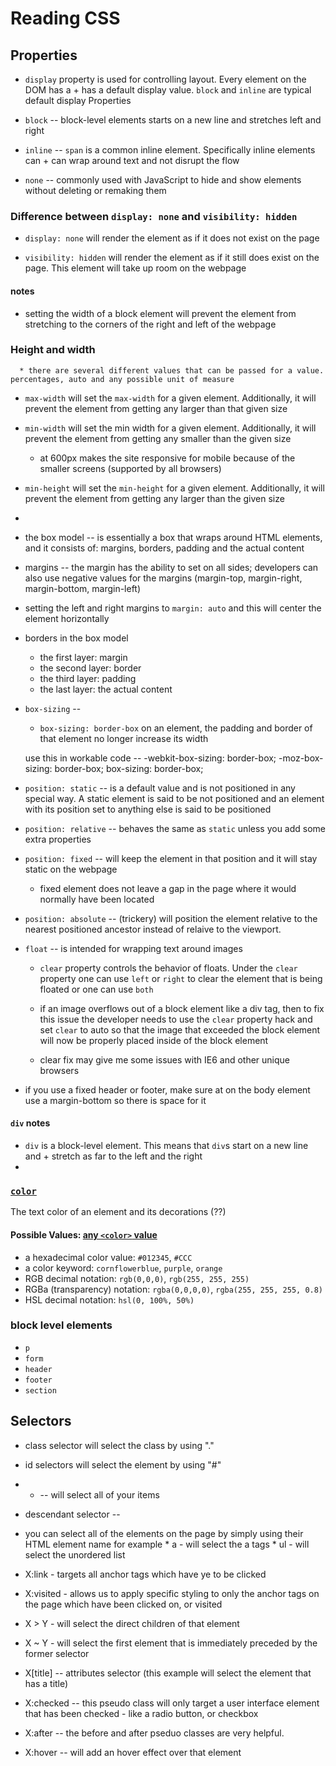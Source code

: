 # Reading CSS

## Properties

* `display` property is used for controlling layout. Every element on the DOM has a +
   has a default display value. `block` and `inline` are typical default display Properties

* `block` -- block-level elements starts on a new line and stretches left and right
* `inline` -- `span` is a common inline element. Specifically inline elements can +
              can wrap around text and not disrupt the flow
* `none` -- commonly used with JavaScript to hide and show elements without deleting or remaking them

### Difference between `display: none` and `visibility: hidden`

* `display: none` will render the element as if it does not exist on the page

* `visibility: hidden` will render the element as if it still does exist on the page. This element will take up room on the webpage


#### notes

+ setting the width of a block element will prevent the element from stretching to the corners of the right and left of the webpage

### Height and width

      * there are several different values that can be passed for a value. percentages, auto and any possible unit of measure

+ `max-width` will set the `max-width` for a given element. Additionally, it will prevent the element from getting any larger than that given size


+ `min-width` will set the min width for a given element. Additionally, it will prevent the element from getting any smaller than the given size
     * at 600px makes the site responsive for mobile because of the smaller screens (supported by all browsers)

+ `min-height` will set the `min-height` for a given element. Additionally, it will prevent the element from getting any larger than the given size

+


+ the box model -- is essentially a box that wraps around HTML elements, and it consists of: margins, borders, padding and the actual content

+ margins -- the margin has the ability to set on all sides; developers can also use negative values for the margins (margin-top, margin-right, margin-bottom, margin-left)

+ setting the left and right margins to `margin: auto` and this will center the element horizontally

+ borders in the box model

    * the first layer: margin
    * the second layer: border
    * the third layer: padding
    * the last layer: the actual content

+ `box-sizing` --
    * `box-sizing: border-box` on an element, the padding and border of that element no longer increase its width

  use this in workable code --
  -webkit-box-sizing: border-box;
     -moz-box-sizing: border-box;
          box-sizing: border-box;


+ `position: static` -- is a default value and is not positioned in any special way. A static element is said to be not positioned and an element with its position set to anything else is said to be positioned

+ `position: relative` -- behaves the same as `static` unless you add some extra properties

+ `position: fixed` -- will keep the element in that position and it will stay static on the webpage

    * fixed element does not leave a gap in the page where it would normally have been located

+ `position: absolute` -- (trickery) will position the element relative to the nearest positioned ancestor instead of relaive to the viewport.

+ `float` -- is intended for wrapping text around images

   * `clear` property controls the behavior of floats. Under the `clear` property one can use `left` or `right` to clear the element that is being floated or one can use `both`

   * if an image overflows out of a block element like a div tag, then to fix this issue the developer needs to use the `clear` property hack and set `clear` to auto so that the image that exceeded the block element will now be properly placed inside of the block element

  * clear fix may give me some issues with IE6 and other unique browsers

+ if you use a fixed header or footer, make sure at on the body element use a margin-bottom so there is space for it



#### `div` notes

* `div` is a block-level element. This means that `div`s start on a new line and +
  stretch as far to the left and the right
*

### [`color`](https://developer.mozilla.org/en-US/docs/Web/CSS/color)

The text color of an element and its decorations (??)

#### Possible Values: [any `<color>` value](https://developer.mozilla.org/en-US/docs/Web/CSS/color_value)

* a hexadecimal color value: `#012345`, `#CCC`
* a color keyword: `cornflowerblue`, `purple`, `orange`
* RGB decimal notation: `rgb(0,0,0)`, `rgb(255, 255, 255)`
* RGBa (transparency) notation: `rgba(0,0,0,0)`, `rgba(255, 255, 255, 0.8)`
* HSL decimal notation: `hsl(0, 100%, 50%)`

### block level elements

* `p`
* `form`
* `header`
* `footer`
* `section`

## Selectors

+ class selector will select the class by using "."
+ id selectors will select the element by using "#"
+ * -- will select all of your items
+ descendant selector --

+ you can select all of the elements on the page by simply using their HTML element name for example
      * a - will select the a tags
      * ul - will select the unordered list

+ X:link - targets all anchor tags which have ye to be clicked

+ X:visited - allows us to apply specific styling to only the anchor tags on the page which have been clicked on, or visited

+ X > Y - will select the direct children of that element

+ X ~ Y - will select the first element that is immediately preceded by the former selector

+ X[title] -- attributes selector (this example will select the element that has a title)

+ X:checked -- this pseudo class will only target a user interface element that has been checked - like a radio button, or checkbox

+ X:after -- the before and after pseduo classes are very helpful.

+ X:hover -- will add an hover effect over that element
